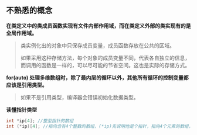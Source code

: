 ## 不熟悉的概念

**在类定义中的类成员函数实现有文件内部作用域，而在类定义外部的类实现有的是全局作用域。**

> 类实例化出的对象中只保存成员变量，成员函数存放在公共的区域。
>
> 如果采用这种存储方法，每个对象的成员变量不同，代表各自独立的信息，而调用的函数是一样的，可以尽可能的节省空间。这也是实际的存储方式。

**for(auto) 处理多维数组时，除了最内层的循环以外，其他所有循环的控制变量都应该是引用类型。**

> 如果不是引用类型，编译器会错误初始化数据类型。

**读懂指针类型**

```cpp
int *ip[4]; //整型指针的数组
int (*ip)[4]; //指向含有4个整数的数组，(*ip)先说明他是个指针，指向4个元素的数组，然后类型是int类型
```



